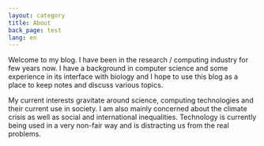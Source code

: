 ```yaml
---
layout: category
title: About
back_page: test
lang: en
---
```


Welcome to my blog. I have been in the research / computing industry for few years now. I have a background in computer science and some experience in its interface with biology and I hope to use this blog as a place to keep notes and discuss various topics.

My current interests gravitate around science, computing technologies and their current use in society.
I am also mainly concerned about the climate crisis as well as social and international inequalities.
Technology is currently being used in a very non-fair way and is distracting us from the real problems.  